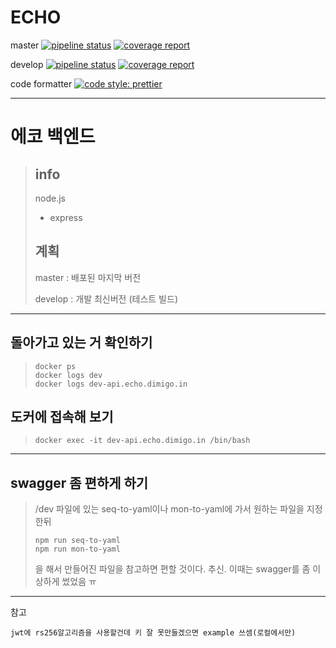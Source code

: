 # ECHO

master
[![pipeline status](https://git.dimigo.in/echo/echo-backend/badges/master/pipeline.svg)](https://git.dimigo.in/echo/echo-backend/commits/master)
[![coverage report](https://git.dimigo.in/echo/echo-backend/badges/master/coverage.svg)](https://git.dimigo.in/echo/echo-backend/commits/master)

develop
[![pipeline status](https://git.dimigo.in/echo/echo-backend/badges/develop/pipeline.svg)](https://git.dimigo.in/echo/echo-backend/commits/develop)
[![coverage report](https://git.dimigo.in/echo/echo-backend/badges/develop/coverage.svg)](https://git.dimigo.in/echo/echo-backend/commits/develop)

code formatter
[![code style: prettier](https://img.shields.io/badge/code_style-prettier-ff69b4.svg?style=flat-square)](https://github.com/prettier/prettier)

---

# 에코 백엔드

> ## info
>
> node.js
>
> - express
>
> ## 계획
>
> master : 배포된 마지막 버전
>
> develop : 개발 최신버전 (테스트 빌드)

---

## 돌아가고 있는 거 확인하기

> ```
> docker ps
> docker logs dev
> docker logs dev-api.echo.dimigo.in
> ```

## 도커에 접속해 보기

> ```
> docker exec -it dev-api.echo.dimigo.in /bin/bash
> ```

---

## swagger 좀 편하게 하기

> /dev 파일에 있는 seq-to-yaml이나 mon-to-yaml에 가서 원하는 파일을 지정한뒤
>
> ```
> npm run seq-to-yaml
> npm run mon-to-yaml
> ```
>
> 을 해서 만들어진 파일을 참고하면 편할 것이다.
> 추신. 이때는 swagger를 좀 이상하게 썼었음 ㅠ

---

참고

```
jwt에 rs256알고리즘을 사용할건데 키 잘 못만들겠으면 example 쓰셈(로컬에서만)
```
